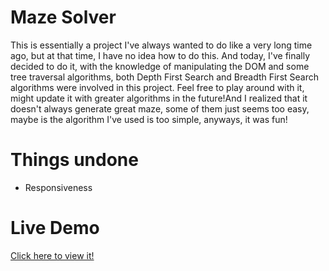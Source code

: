 # Maze Solver

This is essentially a project I've always wanted to do like a very long time ago, but at that time, I have no idea how to do this. And today, I've finally decided to do it, with the knowledge of manipulating the DOM and some tree traversal algorithms, both Depth First Search and Breadth First Search algorithms were involved in this project. Feel free to play around with it, might update it with greater algorithms in the future!And I realized that it doesn't always generate great maze, some of them just seems too easy, maybe is the algorithm I've used is too simple, anyways, it was fun!

# Things undone

- Responsiveness

# Live Demo

[Click here to view it!](https://wyhong3103.github.io/maze-solver/)
